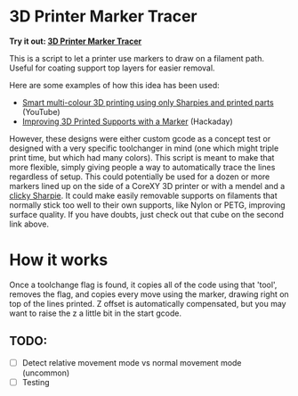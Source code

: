 # 3D Printer Marker Tracer

__Try it out: [3D Printer Marker Tracer](https://aamott.github.io/3D-Printer-Marker-Tracer/marker-tracer.htm)__

This is a script to let a printer use markers to draw on a filament path. Useful for coating support top layers for easier removal. 

Here are some examples of how this idea has been used: 
- [Smart multi-colour 3D printing using only Sharpies and printed parts](https://www.youtube.com/watch?v=UnWxbU7Hfro) (YouTube)
- [Improving 3D Printed Supports with a Marker](https://hackaday.com/2020/05/27/improving-3d-printed-supports-with-a-marker/0) (Hackaday)

However, these designs were either custom gcode as a concept test or designed with a very specific toolchanger in mind (one which might triple print time, but which had many colors). This script is meant to make that more flexible, simply giving people a way to automatically trace the lines regardless of setup. This could potentially be used for a dozen or more markers lined up on the side of a CoreXY 3D printer or with a mendel and a [clicky Sharpie](https://www.sharpie.com/markers/permanent-markers/sharpie-retractable-permanent-markers-fine-point/SP_1185598.html). It could make easily removable supports on filaments that normally stick too well to their own supports, like Nylon or PETG, improving surface quality. If you have doubts, just check out that cube on the second link above. 

# How it works
Once a toolchange flag is found, it copies all of the code using that 'tool', removes the flag, and copies every move using the marker, drawing right on top of the lines printed. Z offset is automatically compensated, but you may want to raise the z a little bit in the start gcode. 

## TODO: 
- [ ] Detect relative movement mode vs normal movement mode (uncommon)
- [ ] Testing